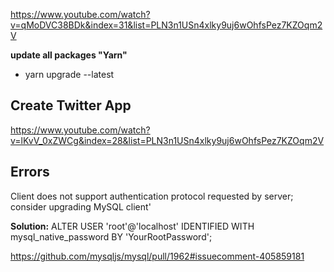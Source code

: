 https://www.youtube.com/watch?v=qMoDVC38BDk&index=31&list=PLN3n1USn4xlky9uj6wOhfsPez7KZOqm2V

**update all packages "Yarn"**
- yarn upgrade --latest

## Create Twitter App

https://www.youtube.com/watch?v=lKvV_0xZWCg&index=28&list=PLN3n1USn4xlky9uj6wOhfsPez7KZOqm2V

## Errors

Client does not support authentication protocol requested by server; consider upgrading MySQL client'

**Solution:** ALTER USER 'root'@'localhost' IDENTIFIED WITH mysql_native_password BY 'YourRootPassword';

https://github.com/mysqljs/mysql/pull/1962#issuecomment-405859181

